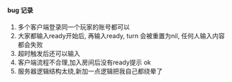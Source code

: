 #### bug 记录
1. 多个客户端登录同一个玩家的账号都可以
2. 大家都输入ready开始后, 再输入ready, turn 会被重置为nil, 任何人输入内容都会失败
3. 超时触发后还可以输入
4. 客户端流程不合理,加入房间后没有ready提示          ok
5. 服务器逻辑结构太绕,新加一点逻辑把我自己都绕晕了